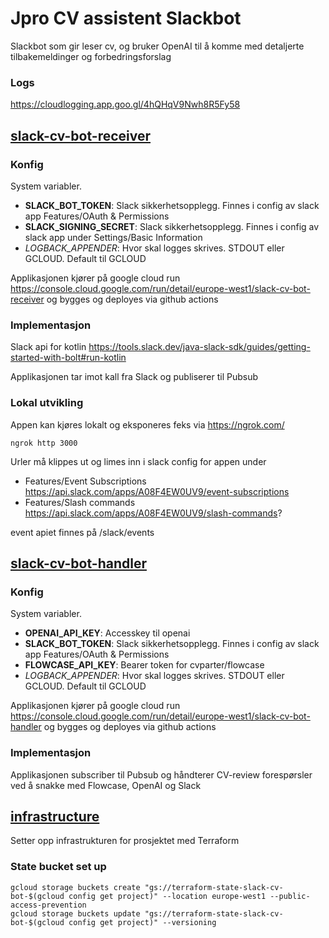 # Jpro CV assistent Slackbot

Slackbot som gir leser cv, og bruker OpenAI til å komme med detaljerte tilbakemeldinger og forbedringsforslag

### Logs

https://cloudlogging.app.goo.gl/4hQHqV9Nwh8R5Fy58

## [slack-cv-bot-receiver](slack-cv-bot-receiver)

### Konfig

System variabler. 

- **SLACK_BOT_TOKEN**: Slack sikkerhetsopplegg. Finnes i config av slack app Features/OAuth & Permissions
- **SLACK_SIGNING_SECRET**: Slack sikkerhetsopplegg. Finnes i config av slack app under Settings/Basic Information
- *LOGBACK_APPENDER*: Hvor skal logges skrives. STDOUT eller GCLOUD. Default til GCLOUD

Applikasjonen kjører på google cloud run https://console.cloud.google.com/run/detail/europe-west1/slack-cv-bot-receiver
og bygges og deployes via github actions

### Implementasjon

Slack api for kotlin
https://tools.slack.dev/java-slack-sdk/guides/getting-started-with-bolt#run-kotlin

Applikasjonen tar imot kall fra Slack og publiserer til Pubsub

### Lokal utvikling

Appen kan kjøres lokalt og eksponeres feks via https://ngrok.com/ 

`ngrok http 3000`

Urler må klippes ut og limes inn i slack config for appen under
- Features/Event Subscriptions https://api.slack.com/apps/A08F4EW0UV9/event-subscriptions
- Features/Slash commands https://api.slack.com/apps/A08F4EW0UV9/slash-commands?

event apiet finnes på <din-url>/slack/events

## [slack-cv-bot-handler](slack-cv-bot-handler)

### Konfig

System variabler. 

- **OPENAI_API_KEY**: Accesskey til openai
- **SLACK_BOT_TOKEN**: Slack sikkerhetsopplegg. Finnes i config av slack app Features/OAuth & Permissions
- **FLOWCASE_API_KEY**: Bearer token for cvparter/flowcase
- *LOGBACK_APPENDER*: Hvor skal logges skrives. STDOUT eller GCLOUD. Default til GCLOUD

Applikasjonen kjører på google cloud run https://console.cloud.google.com/run/detail/europe-west1/slack-cv-bot-handler
og bygges og deployes via github actions

### Implementasjon

Applikasjonen subscriber til Pubsub og håndterer CV-review forespørsler ved å snakke med Flowcase, OpenAI og Slack

## [infrastructure](infrastructure)

Setter opp infrastrukturen for prosjektet med Terraform

### State bucket set up
```shell
gcloud storage buckets create "gs://terraform-state-slack-cv-bot-$(gcloud config get project)" --location europe-west1 --public-access-prevention
gcloud storage buckets update "gs://terraform-state-slack-cv-bot-$(gcloud config get project)" --versioning
```
